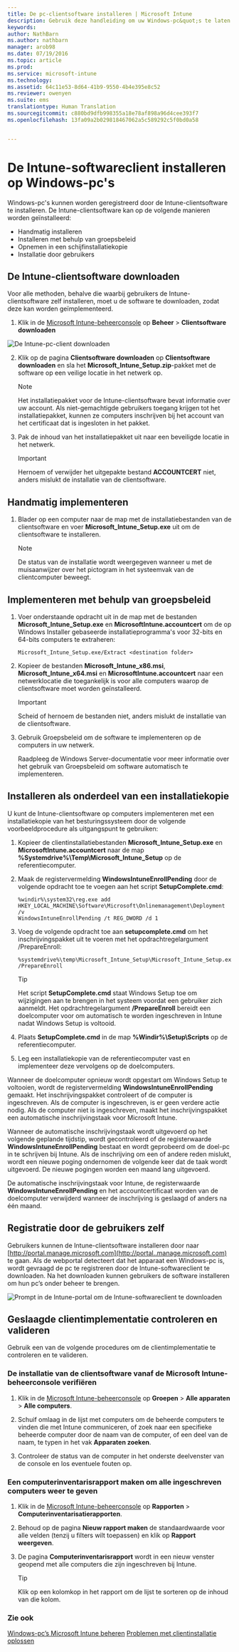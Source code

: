 ```yaml
---
title: De pc-clientsoftware installeren | Microsoft Intune
description: Gebruik deze handleiding om uw Windows-pc&quot;s te laten beheren door de Microsoft Intune-clientsoftware.
keywords: 
author: NathBarn
ms.author: nathbarn
manager: arob98
ms.date: 07/19/2016
ms.topic: article
ms.prod: 
ms.service: microsoft-intune
ms.technology: 
ms.assetid: 64c11e53-8d64-41b9-9550-4b4e395e8c52
ms.reviewer: owenyen
ms.suite: ems
translationtype: Human Translation
ms.sourcegitcommit: c880bd9dfb998355a18e78af898a96d4cee393f7
ms.openlocfilehash: 13fa09a2b029818467062a5c589292c5f0bd0a58


---
```


# De Intune-softwareclient installeren op Windows-pc's
Windows-pc's kunnen worden geregistreerd door de Intune-clientsoftware te installeren. De Intune-clientsoftware kan op de volgende manieren worden geïnstalleerd:

- Handmatig installeren
- Installeren met behulp van groepsbeleid
- Opnemen in een schijfinstallatiekopie
- Installatie door gebruikers

## De Intune-clientsoftware downloaden

Voor alle methoden, behalve die waarbij gebruikers de Intune-clientsoftware zelf installeren, moet u de software te downloaden, zodat deze kan worden geïmplementeerd.

1.  Klik in de [Microsoft Intune-beheerconsole](https://manage.microsoft.com/) op **Beheer** &gt; **Clientsoftware downloaden**

  ![De Intune-pc-client downloaden](../media/pc-sa-client-download.png)

2.  Klik op de pagina **Clientsoftware downloaden** op **Clientsoftware downloaden** en sla het **Microsoft_Intune_Setup.zip**-pakket met de software op een veilige locatie in het netwerk op.

    > [!NOTE]
    > Het installatiepakket voor de Intune-clientsoftware bevat informatie over uw account. Als niet-gemachtigde gebruikers toegang krijgen tot het installatiepakket, kunnen ze computers inschrijven bij het account van het certificaat dat is ingesloten in het pakket.

3.  Pak de inhoud van het installatiepakket uit naar een beveiligde locatie in het netwerk.

    > [!IMPORTANT]
    > Hernoem of verwijder het uitgepakte bestand **ACCOUNTCERT** niet, anders mislukt de installatie van de clientsoftware.

## Handmatig implementeren

1.  Blader op een computer naar de map met de installatiebestanden van de clientsoftware en voer **Microsoft_Intune_Setup.exe** uit om de clientsoftware te installeren.

    > [!NOTE]
    > De status van de installatie wordt weergegeven wanneer u met de muisaanwijzer over het pictogram in het systeemvak van de clientcomputer beweegt.

## Implementeren met behulp van groepsbeleid

1.  Voer onderstaande opdracht uit in de map met de bestanden **Microsoft_Intune_Setup.exe** en **MicrosoftIntune.accountcert** om de op Windows Installer gebaseerde installatieprogramma's voor 32-bits en 64-bits computers te extraheren:

    ```
    Microsoft_Intune_Setup.exe/Extract <destination folder>
    ```

2.  Kopieer de bestanden **Microsoft_Intune_x86.msi**, **Microsoft_Intune_x64.msi** en **MicrosoftIntune.accountcert** naar een netwerklocatie die toegankelijk is voor alle computers waarop de clientsoftware moet worden geïnstalleerd.

    > [!IMPORTANT]
    > Scheid of hernoem de bestanden niet, anders mislukt de installatie van de clientsoftware.

3.  Gebruik Groepsbeleid om de software te implementeren op de computers in uw netwerk.

    Raadpleeg de Windows Server-documentatie voor meer informatie over het gebruik van Groepsbeleid om software automatisch te implementeren.

## Installeren als onderdeel van een installatiekopie
U kunt de Intune-clientsoftware op computers implementeren met een installatiekopie van het besturingssysteem door de volgende voorbeeldprocedure als uitgangspunt te gebruiken:

1.  Kopieer de clientinstallatiebestanden **Microsoft_Intune_Setup.exe** en **MicrosoftIntune.accountcert** naar de map **%Systemdrive%\Temp\Microsoft_Intune_Setup** op de referentiecomputer.

2.  Maak de registervermelding **WindowsIntuneEnrollPending** door de volgende opdracht toe te voegen aan het script **SetupComplete.cmd**:

    ```
    %windir%\system32\reg.exe add HKEY_LOCAL_MACHINE\Software\Microsoft\Onlinemanagement\Deployment /v
    WindowsIntuneEnrollPending /t REG_DWORD /d 1
    ```

3.  Voeg de volgende opdracht toe aan **setupcomplete.cmd** om het inschrijvingspakket uit te voeren met het opdrachtregelargument /PrepareEnroll:

    ```
    %systemdrive%\temp\Microsoft_Intune_Setup\Microsoft_Intune_Setup.exe /PrepareEnroll
    ```
    > [!TIP]
    > Het script **SetupComplete.cmd** staat Windows Setup toe om wijzigingen aan te brengen in het systeem voordat een gebruiker zich aanmeldt. Het opdrachtregelargument **/PrepareEnroll** bereidt een doelcomputer voor om automatisch te worden ingeschreven in Intune nadat Windows Setup is voltooid.

4.  Plaats **SetupComplete.cmd** in de map **%Windir%\Setup\Scripts** op de referentiecomputer.

5.  Leg een installatiekopie van de referentiecomputer vast en implementeer deze vervolgens op de doelcomputers.

Wanneer de doelcomputer opnieuw wordt opgestart om Windows Setup te voltooien, wordt de registervermelding **WindowsIntuneEnrollPending** gemaakt. Het inschrijvingspakket controleert of de computer is ingeschreven. Als de computer is ingeschreven, is er geen verdere actie nodig. Als de computer niet is ingeschreven, maakt het inschrijvingspakket een automatische inschrijvingstaak voor Microsoft Intune.

Wanneer de automatische inschrijvingstaak wordt uitgevoerd op het volgende geplande tijdstip, wordt gecontroleerd of de registerwaarde **WindowsIntuneEnrollPending** bestaat en wordt geprobeerd om de doel-pc in te schrijven bij Intune. Als de inschrijving om een of andere reden mislukt, wordt een nieuwe poging ondernomen de volgende keer dat de taak wordt uitgevoerd. De nieuwe pogingen worden een maand lang uitgevoerd.

De automatische inschrijvingstaak voor Intune, de registerwaarde **WindowsIntuneEnrollPending** en het accountcertificaat worden van de doelcomputer verwijderd wanneer de inschrijving is geslaagd of anders na één maand.

## Registratie door de gebruikers zelf

Gebruikers kunnen de Intune-clientsoftware installeren door naar [http://portal.manage.microsoft.com](http://portal..manage.microsoft.com) te gaan. Als de webportal detecteert dat het apparaat een Windows-pc is, wordt gevraagd de pc te registreren door de Intune-softwareclient te downloaden. Na het downloaden kunnen gebruikers de software installeren om hun pc’s onder beheer te brengen.

![Prompt in de Intune-portal om de Intune-softwareclient te downloaden](../media/software-client-download.png)

## Geslaagde clientimplementatie controleren en valideren
Gebruik een van de volgende procedures om de clientimplementatie te controleren en te valideren.

### De installatie van de clientsoftware vanaf de Microsoft Intune-beheerconsole verifiëren

1.  Klik in de [Microsoft Intune-beheerconsole](https://manage.microsoft.com/) op **Groepen** &gt; **Alle apparaten** &gt; **Alle computers**.

2.  Schuif omlaag in de lijst met computers om de beheerde computers te vinden die met Intune communiceren, of zoek naar een specifieke beheerde computer door de naam van de computer, of een deel van de naam, te typen in het vak **Apparaten zoeken**.

3.  Controleer de status van de computer in het onderste deelvenster van de console en los eventuele fouten op.

### Een computerinventarisrapport maken om alle ingeschreven computers weer te geven

1.  Klik in de [Microsoft Intune-beheerconsole](https://manage.microsoft.com/) op **Rapporten** &gt; **Computerinventarisatierapporten**.

2.  Behoud op de pagina **Nieuw rapport maken** de standaardwaarde voor alle velden (tenzij u filters wilt toepassen) en klik op **Rapport weergeven**.

3.  De pagina **Computerinventarisrapport** wordt in een nieuw venster geopend met alle computers die zijn ingeschreven bij Intune.

    > [!TIP]
    > Klik op een kolomkop in het rapport om de lijst te sorteren op de inhoud van die kolom.


### Zie ook
[Windows-pc’s Microsoft Intune beheren](manage-windows-pcs-with-microsoft-intune.md)
[Problemen met clientinstallatie oplossen](../troubleshoot/troubleshoot-client-setup-in-microsoft-intune.md)



<!--HONumber=Sep16_HO4-->


